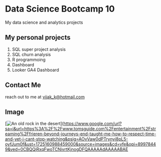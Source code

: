 # Data Science Bootcamp 10
My data science and analytics projects

## My personal projects

1. SQL super project analysis
2. SQL churn analysis
3. R programmoing
4. Dashboard
5. Looker GA4 Dashboard

## Contact Me
reach out to me at vijak_k@hotmail.com

## Image
[![An old rock in the desert](/assets/images/shiprock.jpg "Shiprock, New Mexico by Beau Rogers")]([https://www.google.com/url?sa=i&url=https%3A%2F%2Fwww.tomsguide.com%2Fentertainment%2Fstreaming%2Ffrieren-beyond-journeys-end-taught-me-how-to-respect-time-and-yet-i-cant-stop-watching&psig=AOvVaw0dPTrynyi8pL5-oyfJum0f&ust=1725160988459000&source=images&cd=vfe&opi=89978449&ved=0CBQQjRxqFwoTCNivrtKjnogDFQAAAAAdAAAAABAE
](https://cdn.mos.cms.futurecdn.net/GyxJbjFLszS5Hnss6cWyzF-650-80.jpg.webp)
